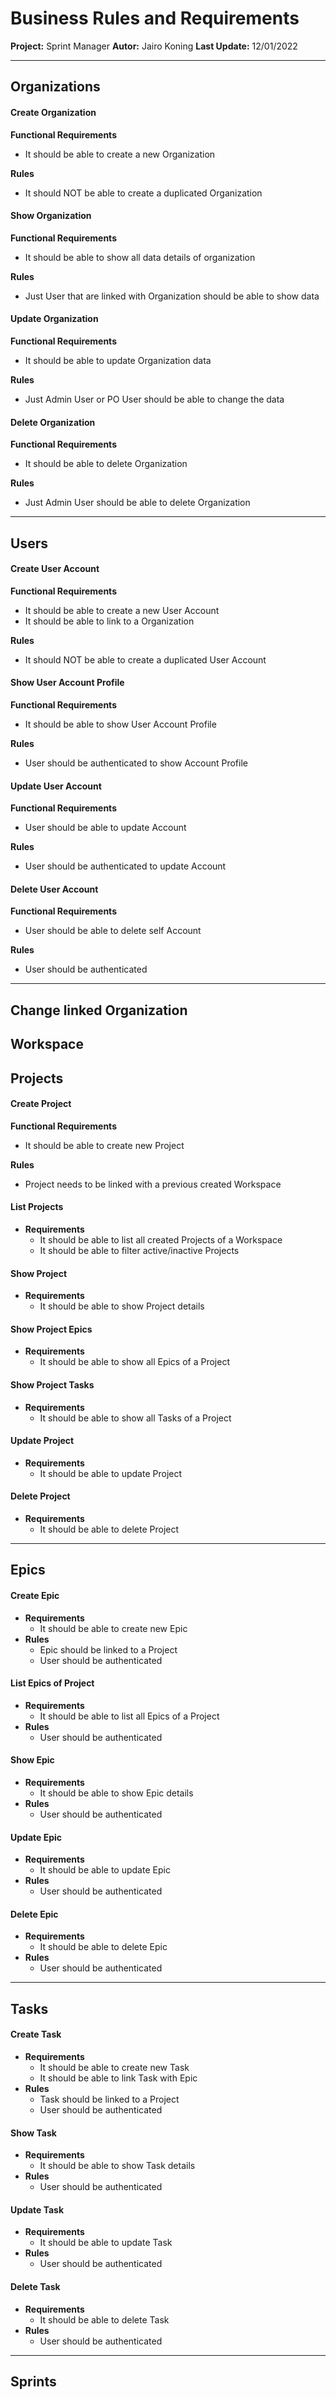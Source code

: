 # Business Rules and Requirements
**Project:** Sprint Manager
**Autor:** Jairo Koning
**Last Update:** 12/01/2022

---

## Organizations

#### Create Organization

**Functional Requirements**

- It should be able to create a new Organization

**Rules**

- It should NOT be able to create a duplicated Organization

#### Show Organization

**Functional Requirements**

- It should be able to show all data details of organization

**Rules**

- Just User that are linked with Organization should be able to show data

#### Update Organization

**Functional Requirements**

- It should be able to update Organization data

**Rules**

- Just Admin User or PO User should be able to change the data

#### Delete Organization

**Functional Requirements**

- It should be able to delete Organization

**Rules**

- Just Admin User should be able to delete Organization

---
## Users

#### Create User Account

**Functional Requirements**

- It should be able to create a new User Account
- It should be able to link to a Organization

**Rules**

- It should NOT be able to create a duplicated User Account

#### Show User Account Profile

**Functional Requirements**

- It should be able to show User Account Profile

**Rules**

- User should be authenticated to show Account Profile

#### Update User Account

**Functional Requirements**

- User should be able to update Account

**Rules**

- User should be authenticated to update Account

#### Delete User Account

**Functional Requirements**

- User should be able to delete self Account

**Rules**

- User should be authenticated

___

## Change linked Organization

## Workspace

## Projects

#### Create Project

**Functional Requirements**
- It should be able to create new Project

**Rules**
- Project needs to be linked with a previous created Workspace

#### List Projects

- **Requirements**
  - It should be able to list all created Projects of a Workspace
  - It should be able to filter active/inactive Projects
 

#### Show Project
- **Requirements**
  - It should be able to show Project details

#### Show Project Epics
- **Requirements**
  - It should be able to show all Epics of a Project

#### Show Project Tasks
- **Requirements**
  - It should be able to show all Tasks of a Project

#### Update Project
- **Requirements**
  - It should be able to update Project

#### Delete Project
- **Requirements**
  - It should be able to delete Project

---
## Epics

#### Create Epic
- **Requirements**
  - It should be able to create new Epic
- **Rules**
  - Epic should be linked to a Project
  - User should be authenticated

#### List Epics of Project
- **Requirements**
  - It should be able to list all Epics of a Project
- **Rules**
  - User should be authenticated

#### Show Epic
- **Requirements**
  - It should be able to show Epic details
- **Rules**
  - User should be authenticated

#### Update Epic
- **Requirements**
  - It should be able to update Epic
- **Rules**
  - User should be authenticated

#### Delete Epic
- **Requirements**
  - It should be able to delete Epic
- **Rules**
  - User should be authenticated

---
## Tasks
#### Create Task
- **Requirements**
  - It should be able to create new Task
  - It should be able to link Task with Epic
- **Rules**
  - Task should be linked to a Project
  - User should be authenticated

#### Show Task
- **Requirements**
  - It should be able to show Task details
- **Rules**
  - User should be authenticated

#### Update Task
- **Requirements**
  - It should be able to update Task
- **Rules**
  - User should be authenticated

#### Delete Task
- **Requirements**
  - It should be able to delete Task
- **Rules**
  - User should be authenticated

---
## Sprints
